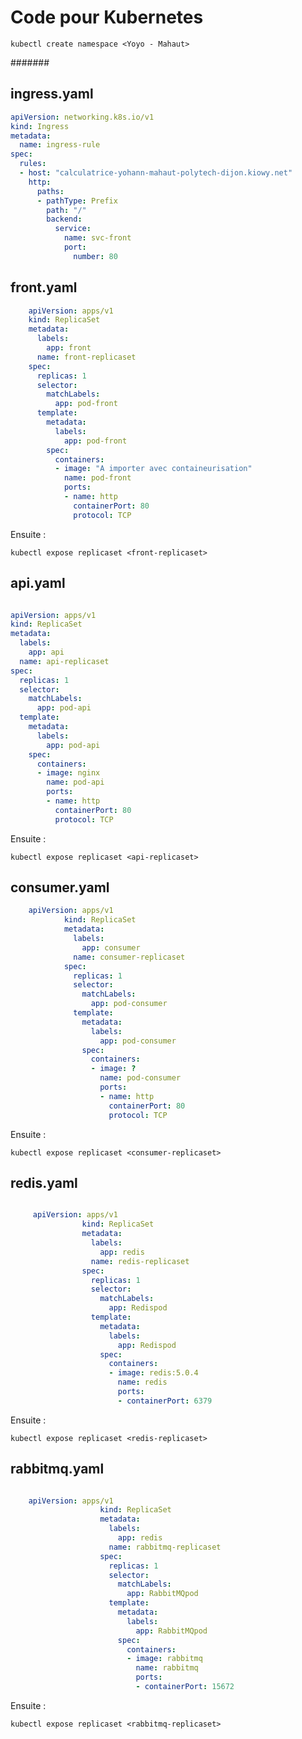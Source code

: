 # Code pour Kubernetes

   

    kubectl create namespace <Yoyo - Mahaut>

#######

## ingress.yaml

```yaml
apiVersion: networking.k8s.io/v1
kind: Ingress
metadata:
  name: ingress-rule
spec:
  rules:
  - host: "calculatrice-yohann-mahaut-polytech-dijon.kiowy.net"
    http:
      paths:
      - pathType: Prefix
        path: "/"
        backend:
          service:
            name: svc-front
            port:
              number: 80
```




## front.yaml

```yaml
    apiVersion: apps/v1
    kind: ReplicaSet
    metadata:
      labels:
        app: front
      name: front-replicaset
    spec:
      replicas: 1
      selector:
        matchLabels:
          app: pod-front
      template:
        metadata:
          labels:
            app: pod-front
        spec:
          containers:
          - image: "A importer avec containeurisation"
            name: pod-front
            ports:
            - name: http
              containerPort: 80
              protocol: TCP

```

Ensuite :

    kubectl expose replicaset <front-replicaset>



## api.yaml

```yaml

apiVersion: apps/v1
kind: ReplicaSet
metadata:
  labels:
    app: api
  name: api-replicaset
spec:
  replicas: 1
  selector:
    matchLabels:
      app: pod-api
  template:
    metadata:
      labels:
        app: pod-api
    spec:
      containers:
      - image: nginx
        name: pod-api
        ports:
        - name: http
          containerPort: 80
          protocol: TCP

```

Ensuite :

    kubectl expose replicaset <api-replicaset>

## consumer.yaml
 
```yaml
    apiVersion: apps/v1
            kind: ReplicaSet
            metadata:
              labels:
                app: consumer
              name: consumer-replicaset
            spec:
              replicas: 1
              selector:
                matchLabels:
                  app: pod-consumer
              template:
                metadata:
                  labels:
                    app: pod-consumer
                spec:
                  containers:
                  - image: ?
                    name: pod-consumer
                    ports:
                    - name: http
                      containerPort: 80
                      protocol: TCP
```
Ensuite :

    kubectl expose replicaset <consumer-replicaset>

## redis.yaml

```yaml

     apiVersion: apps/v1
                kind: ReplicaSet
                metadata:
                  labels:
                    app: redis
                  name: redis-replicaset
                spec:
                  replicas: 1
                  selector:
                    matchLabels:
                      app: Redispod
                  template:
                    metadata:
                      labels:
                        app: Redispod
                    spec:
                      containers:
                      - image: redis:5.0.4
                        name: redis
                        ports:
                        - containerPort: 6379

```
Ensuite :

    kubectl expose replicaset <redis-replicaset>

## rabbitmq.yaml

```yaml

    apiVersion: apps/v1
                    kind: ReplicaSet
                    metadata:
                      labels:
                        app: redis
                      name: rabbitmq-replicaset
                    spec:
                      replicas: 1
                      selector:
                        matchLabels:
                          app: RabbitMQpod
                      template:
                        metadata:
                          labels:
                            app: RabbitMQpod
                        spec:
                          containers:
                          - image: rabbitmq
                            name: rabbitmq
                            ports:
                            - containerPort: 15672
```
Ensuite :

    kubectl expose replicaset <rabbitmq-replicaset>

                          



